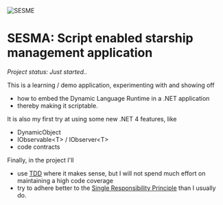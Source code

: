 ![SESME](http://game-server-hosting.net/wp-content/uploads/2008/12/Infinite%20space%203.PNG)

# SESMA: Script enabled starship management application

*Project status: Just started..*

This is a learning / demo application, experimenting with and showing off 

* how to embed the Dynamic Language Runtime in a .NET application 
* thereby making it scriptable.

It is also my first try at using some new .NET 4 features, like 

* DynamicObject
* IObservable&lt;T&gt; / IObserver&lt;T&gt;
* code contracts

Finally, in the project I'll

* use [TDD](http://en.wikipedia.org/wiki/Test-driven_development) where it makes sense, but I will not spend much effort on maintaining a high code coverage
* try to adhere better to the [Single Responsibility Principle](http://en.wikipedia.org/wiki/Single_responsibility_principle) than I usually do.


